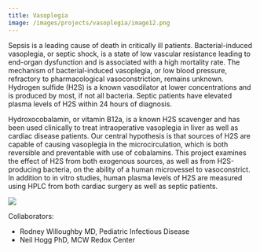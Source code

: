 ```yaml
---
title: Vasoplegia
image: /images/projects/vasoplegia/image12.png
---
```


Sepsis is a leading cause of death in critically ill patients.
Bacterial-induced vasoplegia, or septic shock, is a state of low vascular
resistance leading to end-organ dysfunction and is associated with a high
mortality rate. The mechanism of bacterial-induced vasoplegia, or low blood
pressure, refractory to pharmacological vasoconstriction, remains unknown.
Hydrogen sulfide (H2S) is a known vasodilator at lower concentrations and is
produced by most, if not all bacteria. Septic patients have elevated plasma
levels of H2S within 24 hours of diagnosis.

Hydroxocobalamin, or vitamin B12a, is a known H2S scavenger and has been used
clinically to treat intraoperative vasoplegia in liver as well as cardiac
disease patients. Our central hypothesis is that sources of H2S are capable of
causing vasoplegia in the microcirculation, which is both reversible and
preventable with use of cobalamins. This project examines the effect of H2S
from both exogenous sources, as well as from H2S-producing bacteria, on the
ability of a human microvessel to vasoconstrict. In addition to in vitro
studies, human plasma levels of H2S are measured using HPLC from both cardiac
surgery as well as septic patients.

![](/images/projects/vasoplegia/image12.png)

Collaborators:

- Rodney Willoughby MD, Pediatric Infectious Disease
- Neil Hogg PhD, MCW Redox Center
